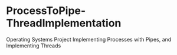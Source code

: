 # ProcessToPipe-ThreadImplementation
Operating Systems Project Implementing Processes with Pipes, and Implementing Threads
